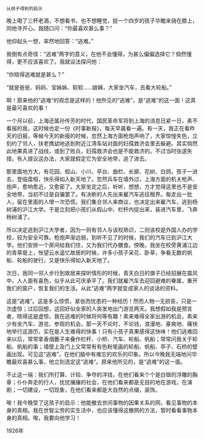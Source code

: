     从孩子得到的启示 

   晚上喝了三杯老酒，不想看书，也不想睡觉，捉一个四岁的孩子华瞻来骑在膝上，同他寻开心。我随口问：“你最喜欢甚么事？”

   他仰起头一想，率然地回答：“逃难。”

   我倒有点奇怪：“逃难”两字的意义，在他不会懂得，为甚么偏偏选择它？倘然懂得，更不应该喜欢了。我就设法探问他：

   “你晓得逃难就是甚么？”

   “就是爸爸、妈妈、宝姊姊、软软……娘姨，大家坐汽车，去看大轮船。”

   啊！原来他的“逃难”的观念是这样的！他所见的“逃难”，是“逃难”的这一面！这真是最可喜欢的事！

   一个月以前，上海还属孙传芳的时代，国民革命军将到上海的消息日紧一日，素不看报的我，这时候也定一份《时事新报》，每天早晨看一遍。有一天，我正在看昨天的旧报，等候今天的新报的时候，忽然上海方面枪炮声响了，大家惊惶失色，立刻约了邻人，扶老携幼地逃到附近江湾车站对面的妇孺救济会里去躲避。其实倘然此地果真进了战线，或到了败兵，妇孺救济会也是不能救济的。不过当时张遑失措，有人提议这办法，大家就假定它为安全地带，逃了进去。

   那里面地方大，有花园、假山、小川、亭台、曲栏、长廊、花树、白鸽，孩子一进去，登临盘桓，快乐得如入新天地了。忽然兵车在墙外过，上海方面的机关枪声、炮声，愈响愈近，又愈密了。大家坐定之后，听听，想想，方才觉得这里也不是安全地带，当初不过是自骗罢了。有决断的人先出来雇汽车逃往租界。每走出一批人，留在里面的人增一次恐慌。我们集合邻人来商议，也决定出来雇汽车，逃到杨树浦的沪江大学。于是立刻把小孩们从假山中、栏杆内捉出来，装进汽车里，飞奔杨树浦了。

   所以决定逃到沪江大学者，因为一则有邻人与该校熟识，二则该校是外国人办的学校，较为安全可靠。枪炮声渐远弱，到听不见了的时候，我们的汽车已到沪江大学。他们安排一个房间给我们住，又为我们代办膳食。傍晚，我坐在校旁黄浦江边的青草堤上，怅望云水遥忆故居的时候，许多小孩子采花、卧草，争看无数的帆船、轮船的驶行，又是快乐得如入新天地了。

   次日，我同一邻人步行到故居来探听情形的时候，青天白日的旗子已经招展在晨风中，人人面有喜色，似乎从此可庆承平了。我们就雇汽车去迎回避难的眷属，重开我们的窗户，恢复我们的生活。从此“逃难”两字就变成家人的谈话的资料。

   这是“逃难”。这是多么惊慌，紧张而忧患的一种经历！然而人物一无损丧，只是一次虚惊；过后回想，这回好似全家的人突发地出门游览两天。我想假如我是预言者，晓得这是虚惊，我在逃难的时候将何等有趣！素来难得全家出游的机会，素来少有坐汽车、游览、参观的机会。那一天不论时，不论钱，浪漫地、豪爽地、痛快地举行这游历，实在是人生难得的快事！只有小孩子真果感得这快味！他们逃难回来以后，常常拿香烟簏子来叠作栏杆、小桥、汽车、轮船、帆船；常常问我关于轮船、帆船的事；墙壁上及门上又常常有有色粉笔画的轮船、帆船、亭子、石桥的壁画出现。可见这“逃难”，在他们脑中有难忘的欢乐的印象。所以今晚我无端地问华瞻最欢喜甚么事，他立刻选定这“逃难”。原来他所见的，是“逃难”的这一面。

   不止这一端：我们所打算、计较、争夺的洋钱，在他们看来个个是白银的浮雕的胸章；仆仆奔走的行人，扰扰攘攘的社会，在他们看来都是无目的地在游戏，在演剧；一切建设，一切现象，在他们看来都是大自然的点缀，装饰。

   唉！我今晚受了这孩子的启示：他能撤去世间事物的因果关系的网，看见事物的本身的真相。我在世智尘劳的实生活中，也应该懂得这撤网的方法，暂时看看事物本身的真相。唉，我要向他学习！

   1926年

